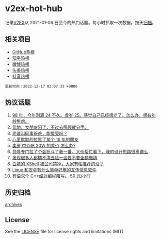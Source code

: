 # v2ex-hot-hub

 记录[V2EX](https://www.v2ex.com/)从 2021-01-06 日至今的热门话题。每小时抓取一次数据，按天[归档](archives)。
 
 ## 相关项目

- [GitHub热榜](https://github.com/snaildev/github-hot-hub)
- [知乎热榜](https://github.com/snaildev/zhihu-hot-hub)
- [微博热榜](https://github.com/snaildev/weibo-hot-hub)
- [头条热榜](https://github.com/snaildev/toutiao-hot-hub)
- [抖音热榜](https://github.com/snaildev/douyin-hot-hub)


 `更新时间：2022-12-17 02:07:33 +0800`

## 热议话题

1. [98 年，今年刚满 24 不久。虚岁 25。感觉自己已经很老了。怎么办，很有年龄焦虑。](https://www.v2ex.com/t/902854)
1. [异地，女朋友阳了，不过去照顾就分手。](https://www.v2ex.com/t/902972)
1. [老婆叫同事爸爸，能接受吗？](https://www.v2ex.com/t/903025)
1. [心里默默的拉黑了某个 16 年的朋友](https://www.v2ex.com/t/902851)
1. [卖房,中介吃 20W 的差价,怎么办?](https://www.v2ex.com/t/902863)
1. [领导专门拉了个会批斗了我一番。大伙帮忙看下，我的设计思路很离谱么](https://www.v2ex.com/t/902902)
1. [发现很多人都搞不清五险一金要不要全额缴纳](https://www.v2ex.com/t/902926)
1. [白嫖的 XShell 被公司禁掉，大家有啥推荐的没？](https://www.v2ex.com/t/902860)
1. [Linux 和安卓有什么简单好用的互传信息软件](https://www.v2ex.com/t/902864)
1. [有偿求个 C++结对编程陪写， 50 元/小时](https://www.v2ex.com/t/902865)

## 历史归档

[archives](archives)

## License

See the [LICENSE](LICENSE) file for license rights and limitations (MIT).
